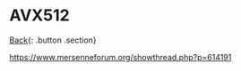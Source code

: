 # AVX512

[Back](../../index.md#simd){: .button .section}

https://www.mersenneforum.org/showthread.php?p=614191
